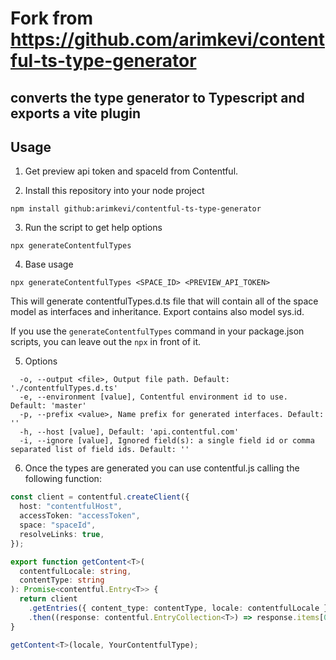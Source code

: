 # Fork from https://github.com/arimkevi/contentful-ts-type-generator

## converts the type generator to Typescript and exports a vite plugin

## Usage

1. Get preview api token and spaceId from Contentful.

2. Install this repository into your node project

```
npm install github:arimkevi/contentful-ts-type-generator
```

3. Run the script to get help options

```
npx generateContentfulTypes
```

4. Base usage

```
npx generateContentfulTypes <SPACE_ID> <PREVIEW_API_TOKEN>
```

This will generate contentfulTypes.d.ts file that will contain all of the space model as interfaces and inheritance. Export contains also model sys.id.

If you use the `generateContentfulTypes` command in your package.json scripts, you can leave out the `npx` in front of it.

5. Options

```
  -o, --output <file>, Output file path. Default: './contentfulTypes.d.ts'
  -e, --environment [value], Contentful environment id to use. Default: 'master'
  -p, --prefix <value>, Name prefix for generated interfaces. Default: ''
  -h, --host [value], Default: 'api.contentful.com'
  -i, --ignore [value], Ignored field(s): a single field id or comma separated list of field ids. Default: ''
```

6. Once the types are generated you can use contentful.js calling the following function:

```ts
const client = contentful.createClient({
  host: "contentfulHost",
  accessToken: "accessToken",
  space: "spaceId",
  resolveLinks: true,
});

export function getContent<T>(
  contentfulLocale: string,
  contentType: string
): Promise<contentful.Entry<T>> {
  return client
    .getEntries({ content_type: contentType, locale: contentfulLocale })
    .then((response: contentful.EntryCollection<T>) => response.items[0]);
}

getContent<T>(locale, YourContentfulType);
```
